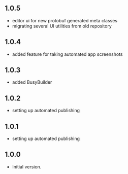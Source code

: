 ## 1.0.5

- editor ui for new protobuf generated meta classes
- migrating several UI utilities from old repository


## 1.0.4

- added feature for taking automated app screenshots

## 1.0.3

- added BusyBuilder

## 1.0.2

- setting up automated publishing

## 1.0.1

- setting up automated publishing

## 1.0.0

- Initial version.
